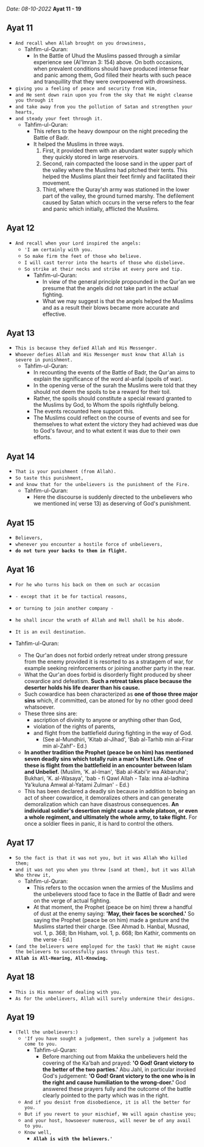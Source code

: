 *Date: 08-10-2022*
**Ayat 11 - 19**

## Ayat 11

- `And recall when Allah brought on you drowsiness,`
  - Tahfim-ul-Quran:
    - In the Battle of Uhud the Muslims passed through a similar experience see (Al'lmran 3: 154) above. On both occasions, when prevalent conditions should have produced intense fear and panic among them, God filled their hearts with such peace and tranquillity that they were overpowered with drowsiness.
- `giving you a feeling of peace and security from Him,`
- `and He sent down rain upon you from the sky that He might cleanse you through it`
- `and take away from you the pollution of Satan and strengthen your hearts,`
- `and steady your feet through it.`
  - Tahfim-ul-Quran:
    - This refers to the heavy downpour on the night preceding the Battle of Badr.
    - It helped the Muslims in three ways.
      1. First, it provided them with an abundant water supply which they quickly stored in large reservoirs.
      2. Second, rain compacted the loose sand in the upper part of the valley where the Muslims had pitched their tents. This helped the Muslims plant their feet firmly and facilitated their movement.
      3. Third, where the Quray'sh army was stationed in the lower part of the valley, the ground turned marshy. The defilement caused by Satan which occurs in the verse refers to the fear and panic which initially, afflicted the Muslims.


## Ayat 12

- `And recall when your Lord inspired the angels:`
  - `'I am certainly with you.`
  - `So make firm the feet of those who believe.`
  - `I will cast terror into the hearts of those who disbelieve.`
  - `So strike at their necks and strike at every pore and tip.`
    - Tahfim-ul-Quran:
      - In view of the general principle propounded in the Qur'an we presume that the angels did not take part in the actual fighting.
      - What we may suggest is that the angels helped the Muslims and as a result their blows became more accurate and effective.


## Ayat 13

- `This is because they defied Allah and His Messenger.`
- `Whoever defies Allah and His Messenger must know that Allah is severe in punishment.`
  - Tahfim-ul-Quran:
    - In recounting the events of the Battle of Badr, the Qur'an aims to explain the significance of the word al-anfal (spoils of war).
    - In the opening verse of the surah the Muslims were told that they should not deem the spoils to be a reward for their toil.
    - Rather, the spoils should constitute a special reward granted to the Muslims by God, to Whom the spoils rightfully belong.
    - The events recounted here support this.
    - The Muslims could reflect on the course of events and see for themselves to what extent the victory they had achieved was due to God's favour, and to what extent it was due to their own efforts.

## Ayat 14

- `That is your punishment (from Allah).`
- `So taste this punishment,`
- `and know that for the unbelievers is the punishment of the Fire.`    
  - Tahfim-ul-Quran:
    - Here the discourse is suddenly directed to the unbelievers who we mentioned in( verse 13) as deserving of God's punishment.

## Ayat 15

- `Believers,`
- `whenever you encounter a hostile force of unbelievers,`
- **`do not turn your backs to them in flight.`**

## Ayat 16

- `For he who turns his back on them on such ar occasion`
- `- except that it be for tactical reasons,`
- `or turning to join another company -`
- `he shall incur the wrath of Allah and Hell shall be his abode.`
- `It is an evil destination.`

- Tahfim-ul-Quran:
    - The Qur'an does not forbid orderly retreat under strong pressure from the enemy provided it is resorted to as a stratagem of war, for example seeking reinforcements or joining another party in the rear.
    - What the Qur'an does forbid is disorderly flight produced by sheer cowardice and defeatism. **Such a retreat takes place because the deserter holds his life dearer than his cause.**
    - Such cowardice has been characterized as **one of those three major sins** which, if committed, can be atoned for by no other good deed whatsoever.
    - These three sins are:
      - ascription of divinity to anyone or anything other than God,
      - violation of the rights of parents,
      - and flight from the battlefield during fighting in the way of God.
        - (See al-Mundhiri, 'Kitab al-Jihad', 'Bab al-Tarhib min al-Firar min al-Zahf'- Ed.)
    - **In another tradition the Prophet (peace be on him) has mentioned seven deadly sins which totally ruin a man's Next Life. One of these is flight from the battlefield in an encounter between Islam and Unbelief.** (Muslim, 'K. al-lman', 'Bab al-Kabi'ir wa Akbaruha'; Bukhari, 'K. al-Wasaya', 'bab - fi Qawl Allah - Tala: inna al-ladhina Ya'kuluna Amwal al-Yatami Zulman' - Ed.)
    - This has been declared a deadly sin because in addition to being an act of sheer cowardice, it demoralizes others and can generate demoralization which can have disastrous consequences. **An individual soldier's desertion might cause a whole platoon, or even a whole regiment, and ultimately the whole army, to take flight.** For once a soldier flees in panic, it is hard to control the others.

## Ayat 17

- `So the fact is that it was not you, but it was Allah Who killed them;`
- `and it was not you when you threw [sand at them], but it was Allah Who threw it,`
  - Tahfim-ul-Quran:
    - This refers to the occasion wnen the armies of the Muslims and the unbelievers stood face to face in the Battle of Badr and were on the verge of actual fighting. 
    - At that moment, the Prophet (peace be on him) threw a handful of dust at the enemy saying: **'May, their faces be scorched.'** So saying the Prophet (peace be on him) made a gesture and the Muslims started their charge. (See Ahmad b. Hanbal, Musnad, vol. 1, p. 368; Ibn Hisham, vol. 1, p. 668; Ibn Kathir, comments on the verse - Ed.)
- `(and the believers were employed for the task) that He might cause the believers to successfully pass through this test.`
- **`Allah is All-Hearing, All-Knowing.`**


## Ayat 18

- `This is His manner of dealing with you.`
- `As for the unbelievers, Allah will surely undermine their designs.`

## Ayat 19

- `(Tell the unbelievers:)`
  - `'If you have sought a judgement, then surely a judgement has come to you.`
    - Tahfim-ul-Quran:
      - Before marching out from Makka the unbelievers held the covering of the Ka'bah and prayed: **'O God! Grant victory to the better of the two parties.'** Abu Jahl, in particular invoked God's judgement: **'O God! Grant victory to the one who is in the right and cause humiliation to the wrong-doer.'** God answered these prayers fully and the outcome of the battle clearly pointed to the party which was in the right.
  - `And if you desist from disobedience, it is all the better for you.`
  - `But if you revert to your mischief, We will again chastise you;`
  - `and your host, howsoever numerous, will never be of any avail to you.`
  - `Know well,`
    - **`Allah is with the believers.'`**